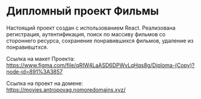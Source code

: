 # Дипломный проект Фильмы
Настоящий проект создан с использованием React. 
Реализована регистрация, аутентификация, поиск по массиву фильмов со стороннего ресурса, сохранение понравившихся фильмов, удаление из понравивштхся.

Ссылка на макет Проекта: https://www.figma.com/file/qRIW4LaASD6DPWvLqHqs8g/Diploma-(Copy)?node-id=891%3A3857

Ссылка на проект на домене: https://movies.antropovag.nomoredomains.xyz/
